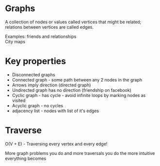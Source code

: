 # Graphs  

A collection of nodes or values called vertices that might be related; relations between vertices are called edges. 

Examples: friends and relationships  
City maps  

# Key properties 

+ Disconnected graphs 
+ Connected graph - some path between any 2 nodes in the graph 
+ Arrows imply direction (directed graph)
+ Undirected graph has no direction (friendship on facebook)
+ Cyclic graph - has cycle - avoid infinite loops by marking nodes as visited 
+ Acyclic graph - no cycles 
+ adjacency list - nodes with list of it's edges 

# Traverse 

O(V + E) - Traversing every vertex and every edge! 

More graph problems you do and more traversals you do the more intuitive everything becomes 


